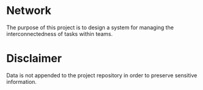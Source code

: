 # Network
The purpose of this project is to design a system for managing the interconnectedness of tasks within teams. 

# Disclaimer
Data is not appended to the project repository in order to preserve sensitive information.
